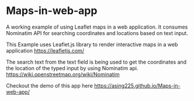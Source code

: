 # Maps-in-web-app

A working example of using Leaflet maps in a web application. It consumes Nominatim API for searching coordinates and locations based on text input.


This Example uses Leaflet.js library to render interactive maps in a web application
https://leafletjs.com/


The search text from the text field is being used to get the coordinates and the location of the typed input by using Nominatim api.
https://wiki.openstreetmap.org/wiki/Nominatim


Checkout the demo of this app here
https://asing225.github.io/Maps-in-web-app/
